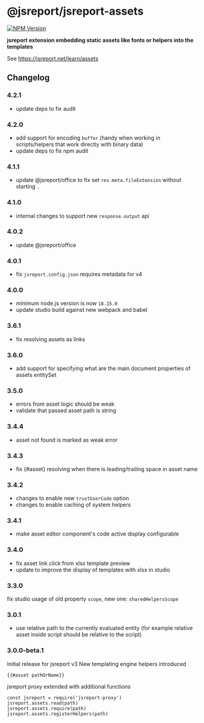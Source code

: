 # @jsreport/jsreport-assets

[![NPM Version](http://img.shields.io/npm/v/@jsreport/jsreport-assets.svg?style=flat-square)](https://npmjs.com/package/@jsreport/jsreport-assets)

**jsreport extension embedding static assets like fonts or helpers into the templates**

See https://jsreport.net/learn/assets

## Changelog

### 4.2.1

- update deps to fix audit

### 4.2.0

- add support for encoding `buffer` (handy when working in scripts/helpers that work directly with binary data)
- update deps to fix npm audit

### 4.1.1

- update @jsreport/office to fix set `res.meta.fileExtension` without starting `.`

### 4.1.0

- internal changes to support new `response.output` api

### 4.0.2

- update @jsreport/office

### 4.0.1

- fix `jsreport.config.json` requires metadata for v4

### 4.0.0

- minimum node.js version is now `18.15.0`
- update studio build against new webpack and babel

### 3.6.1

- fix resolving assets as links

### 3.6.0

- add support for specifying what are the main document properties of assets entitySet

### 3.5.0

- errors from asset logic should be weak
- validate that passed asset path is string

### 3.4.4

- asset not found is marked as weak error

### 3.4.3

- fix {#asset} resolving when there is leading/trailing space in asset name

### 3.4.2

- changes to enable new `trustUserCode` option
- changes to enable caching of system helpers

### 3.4.1

- make asset editor component's code active display configurable

### 3.4.0

- fix asset link click from xlsx template preview
- update to improve the display of templates with xlsx in studio

### 3.3.0

fix studio usage of old property `scope`, new one: `sharedHelpersScope`

### 3.0.1

- use relative path to the currently evaluated entity (for example relative asset inside script should be relative to the script)

### 3.0.0-beta.1

Initial release for jsreport v3
New templating engine helpers introduced
```
{{#asset pathOrName}}
```
jsreport proxy extended with additional functions
```
const jsreport = require('jsreport-proxy')
jsreport.assets.read(path)
jsreport.assets.require(path)
jsreport.assets.registerHelpers(path)
```
